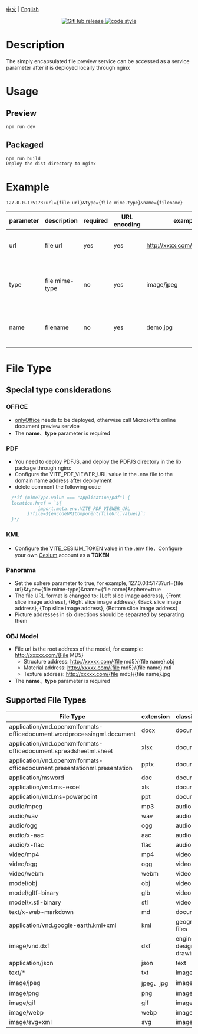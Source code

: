 [中文](README.md) | [English](README_EN.md)

<p align="center">
  <a href="https://github.com/pangju666/file-viewer/releases">
    <img alt="GitHub release" src="https://img.shields.io/github/release/pangju666/file-viewer.svg?style=flat-square&include_prereleases" />
  </a>

  <a href="https://www.apache.org/licenses/LICENSE-2.0">
    <img alt="code style" src="https://img.shields.io/badge/license-Apache%202-4EB1BA.svg?style=flat-square">
  </a>
</p>

# Description

The simply encapsulated file preview service can be accessed as a service parameter after it is deployed
locally through nginx

# Usage

## Preview

```
npm run dev
```

## Packaged

```
npm run build
Deploy the dist directory to nginx
```

# Example

```
127.0.0.1:5173?url={file url}&type={file mime-type}&name={filename}
```

| parameter | description    | required | URL encoding | example                     | remark                                                     |
|-----------|----------------|----------|--------------|-----------------------------|------------------------------------------------------------|
| url       | file url       | yes      | yes          | http://xxxx.com/xxxxxx.jpeg | preferably a public network link                           |
| type      | file mime-type | no       | yes          | image/jpeg                  | If you don't send it, you will download the file to derive |
| name      | filename       | no       | yes          | demo.jpg                    | If it is not transmitted, it will default to null          |

# File Type

## Special type considerations

### OFFICE

- [onlyOffice](https://www.onlyoffice.com/zh/download-community.aspx) needs to be deployed, otherwise call
Microsoft's online document preview service
- The **name**、**type** parameter is required

### PDF

- You need to deploy PDFJS, and deploy the PDFJS directory in the lib package through nginx
- Configure the VITE_PDF_VIEWER_URL value in the .env file to the domain name address after deployment
- delete comment the following code

```javascript
  /*if (mimeType.value === "application/pdf") {
  location.href = `${
            import.meta.env.VITE_PDF_VIEWER_URL
        }?file=${encodeURIComponent(fileUrl.value)}`;
  }*/
```

### KML

- Configure the VITE_CESIUM_TOKEN value in the .env file，Configure your own [Cesium](https://ion.cesium.com/tokens?page=1)
  account as a **TOKEN**

### Panorama

- Set the sphere parameter to true, for example, 127.0.0.1:5173?url={file url}&type={file mime-type}&name={file
  name}&sphere=true
- The file URL format is changed to: {Left slice image address}, {Front slice image address}, {Right slice image
  address}, {Back slice image address}, {Top slice image address}, {Bottom slice image address}
- Picture addresses in six directions should be separated by separating them

### OBJ Model

- File url is the root address of the model, for example: http://xxxxx.com/{File MD5}
    - Structure address: http://xxxxx.com/{file md5}/{file name}.obj
    - Material address: http://xxxxx.com/{file md5}/{file name}.mtl
    - Texture address: http://xxxxx.com/{file md5}/{file name}.jpg
- The **name**、**type** parameter is required

## Supported File Types

| File Type                                                                 | extension | classification              |
|---------------------------------------------------------------------------|-----------|-----------------------------|
| application/vnd.openxmlformats-officedocument.wordprocessingml.document   | docx      | document                    |
| application/vnd.openxmlformats-officedocument.spreadsheetml.sheet         | xlsx      | document                    |
| application/vnd.openxmlformats-officedocument.presentationml.presentation | pptx      | document                    |
| application/msword                                                        | doc       | document                    |
| application/vnd.ms-excel                                                  | xls       | document                    |
| application/vnd.ms-powerpoint                                             | ppt       | document                    |
| audio/mpeg                                                                | mp3       | audio                       |
| audio/wav                                                                 | wav       | audio                       |
| audio/ogg                                                                 | ogg       | audio                       |
| audio/x-aac                                                               | aac       | audio                       |
| audio/x-flac                                                              | flac      | audio                       |
| video/mp4                                                                 | mp4       | video                       |
| video/ogg                                                                 | ogg       | video                       |
| video/webm                                                                | webm      | video                       |
| model/obj                                                                 | obj       | video                       |
| model/gltf-binary                                                         | glb       | video                       |
| model/x.stl-binary                                                        | stl       | video                       |
| text/x-web-markdown                                                       | md        | document                    |
| application/vnd.google-earth.kml+xml                                      | kml       | geographic files            |
| image/vnd.dxf                                                             | dxf       | engineering design drawings |
| application/json                                                          | json      | text                        |
| text/*                                                                    | txt       | image                       |
| image/jpeg                                                                | jpeg、jpg  | image                       |
| image/png                                                                 | png       | image                       |
| image/gif                                                                 | gif       | image                       |
| image/webp                                                                | webp      | image                       |
| image/svg+xml                                                             | svg       | image                       |
